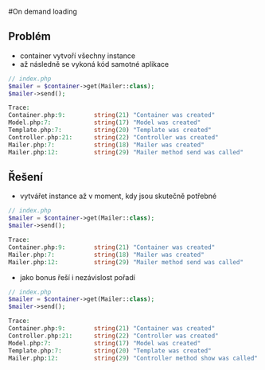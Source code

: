 #On demand loading
## Problém
* container vytvoří všechny instance
* až následně se vykoná kód samotné aplikace

```php
// index.php
$mailer = $container->get(Mailer::class);
$mailer->send();

Trace:
Container.php:9:        string(21) "Container was created"
Model.php:7:            string(17) "Model was created"
Template.php:7:         string(20) "Template was created"
Controller.php:21:      string(22) "Controller was created"
Mailer.php:7:           string(18) "Mailer was created"
Mailer.php:12:          string(29) "Mailer method send was called"
```

## Řešení
* vytvářet instance až v moment, kdy jsou skutečně potřebné

```php
// index.php
$mailer = $container->get(Mailer::class);
$mailer->send();

Trace:
Container.php:9:        string(21) "Container was created"
Mailer.php:7:           string(18) "Mailer was created"
Mailer.php:12:          string(29) "Mailer method send was called"
```
* jako bonus řeší i nezávislost pořadí
```php
// index.php
$mailer = $container->get(Mailer::class);
$mailer->send();

Trace:
Container.php:9:        string(21) "Container was created"
Controller.php:21:      string(22) "Controller was created"
Model.php:7:            string(17) "Model was created"
Template.php:7:         string(20) "Template was created"
Mailer.php:12:          string(29) "Controller method show was called"
```